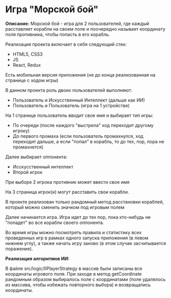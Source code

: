 # Игра "Морской бой" 


__Описание:__ Морской бой - игра для 2 пользователей, где каждый расставляет корабли на своем поле и поочередно называет координату поля противника, чтобы попасть в его корабль.


Реализация проекта включает в себя следующий стек:
- HTML5, CSS3
- JS
- React, Redux


Есть мобильная версия приложения (не до конца реализованная на странице с ходом игры)


В данном проекта роль двоих пользователей выполняют:
- Пользователь и Искусственный Интеллект (дальше как ИИ)
- Пользователь и Пользователь (игра на 1 устройстве)


На 1 странице пользователь вводит свое имя и выбирает тип игры:
- По очереди (после каждого "выстрела" ход переходит другому игроку)
- До первого промаха (если пользователь промахнулся, ход переходит дальше, а если "попал" в корабль, то до тех, пор, пора не промахнется)

Далее выбирает оппонента:
- Исскусственный интеллект
- Второй игрок

При выборе 2 игрока противник может ввести свое имя


На 3 страница игрок(и) могут расставить свои корабли. 

В проекте реализован только рандомный метод расстановки кораблей, который можно сменить значком под игровым полем


Далее начинается игра. Игра идет до тех пор, пока кто-нибудь не "попадет" во все корабли своего оппонента.

Во время игры можно посмотреть правила и статистику всех проведенных игр в рамках одного запуска приложения (в левом нижнем углу), а также начать игру заново (в этом случае засчитывается поражение).


__Реализация алгоритмов ИИ:__

В файле src/logic/IIPlayerStrategy в массив были записаны все координаты игрового поля. При заходе в метод getCoordinate рандомным образом выбиралось поле с координатами (поле удалялось из массива, чтобы избежать повторного выбора) и возвращались координаты.





